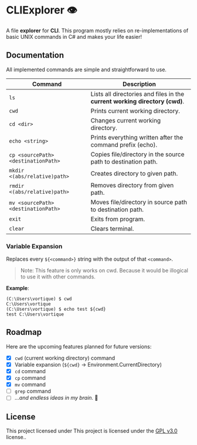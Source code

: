 # CLIExplorer 👁️

A file **explorer** for **CLI**. This program mostly relies on re-implementations of basic UNIX commands in C# and makes your life easier!

## Documentation

All implemented commands are simple and straightforward to use.

| Command                             | Description                                                                 |
| ----------------------------------- | --------------------------------------------------------------------------- |
| `ls`                                | Lists all directories and files in the **current working directory (cwd)**. |
| `cwd`                               | Prints current working directory.                                           |
| `cd <dir>`                          | Changes current working directory.                                          |
| `echo <string>`                     | Prints everything written after the command prefix (echo).                  |
| `cp <sourcePath> <destinationPath>` | Copies file/directory in the source path to destination path.               |
| `mkdir <(abs/relative)path>`        | Creates directory to given path.                                            |
| `rmdir <(abs/relative)path>`        | Removes directory from given path.                                          |
| `mv <sourcePath> <destinationPath>` | Moves file/directory in source path to destination path.                    |
| `exit`                              | Exits from program.                                                         |
| `clear`                             | Clears terminal.                                                            |

### Variable Expansion

Replaces every `${<command>}` string with the output of that `<command>`.

> Note: This feature is only works on cwd. Because it would be illogical to use it with other commands.

**Example**:
```commandline
(C:\Users\vortique) $ cwd
C:\Users\vortique
(C:\Users\vortique) $ echo test ${cwd}
test C:\Users\vortique
```

## Roadmap

Here are the upcoming features planned for future versions:

- [x] `cwd` (current working directory) command
- [x] Variable expansion (`${cwd}` -> Environment.CurrentDirectory)
- [x] `cd` command
- [x] `cp` command
- [x] `mv` command
- [ ] `grep` command
- [ ] *...and endless ideas in my brain.* 🚀

## License

This project licensed under This project is licensed under the [GPL v3.0](LICENSE.txt) license..